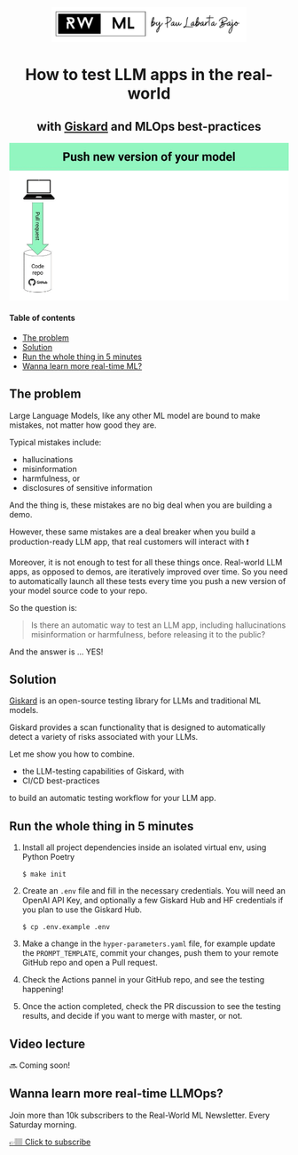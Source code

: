 <div align="center">
    <a href='https://www.realworldml.net/'><img src='./media/rwml_logo.png' width='350'></a>    
</div>

<div align="center">
    <h1>How to test LLM apps in the real-world</h1>
    <h2>with <a href="https://github.com/Giskard-AI/giskard">Giskard</a> and MLOps best-practices</h2>
    <img src="./media/diskard_ci_cd.gif" width='550' />
</div>

#### Table of contents
* [The problem](#the-problem)
* [Solution](#solution)
* [Run the whole thing in 5 minutes](#run-the-whole-thing-in-5-minutes)
* [Wanna learn more real-time ML?](#wanna-learn-more-real-time-ml)


## The problem

Large Language Models, like any other ML model are bound to make mistakes, not matter how good they are.

Typical mistakes include:

* hallucinations
* misinformation
* harmfulness, or
* disclosures of sensitive information

And the thing is, these mistakes are no big deal when you are building a demo. 

However, these same mistakes are a deal breaker when you build a production-ready LLM app, that real customers will interact with ❗

Moreover, it is not enough to test for all these things once. Real-world LLM apps, as opposed to demos, are iteratively improved over time. So you need to automatically launch all these tests every time you push a new version of your model source code to your repo.

So the question is:

> Is there an automatic way to test an LLM app, including hallucinations misinformation or harmfulness, before releasing it to the public?

And the answer is … YES!


## Solution

[Giskard](https://github.com/Giskard-AI/giskard) is an open-source testing library for LLMs and traditional ML models.

Giskard provides a scan functionality that is designed to automatically detect a variety of risks associated with your LLMs.

Let me show you how to combine.

* the LLM-testing capabilities of Giskard, with
* CI/CD best-practices

to build an automatic testing workflow for your LLM app.


## Run the whole thing in 5 minutes

1. Install all project dependencies inside an isolated virtual env, using Python Poetry
    ```
    $ make init
    ```

2. Create an `.env` file and fill in the necessary credentials. You will need an OpenAI API Key, and optionally a few Giskard Hub and HF credentials if you plan to use the Giskard Hub.
    ```
    $ cp .env.example .env
    ```

3. Make a change in the `hyper-parameters.yaml` file, for example update the `PROMPT_TEMPLATE`, commit your changes, push them to your remote GitHub repo and open a Pull request.

4. Check the Actions pannel in your GitHub repo, and see the testing happening!

5. Once the action completed, check the PR discussion to see the testing results, and decide if you want to merge with master, or not.

## Video lecture

🔜 Coming soon!

## Wanna learn more real-time LLMOps?

Join more than 10k subscribers to the Real-World ML Newsletter. Every Saturday morning.

[👉🏽 Click to subscribe](https://www.realworldml.net/subscribe)
